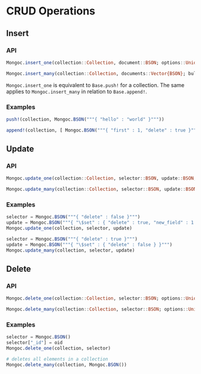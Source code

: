 
# CRUD Operations

## Insert

### API

```julia
Mongoc.insert_one(collection::Collection, document::BSON; options::Union{Nothing, BSON}=nothing)

Mongoc.insert_many(collection::Collection, documents::Vector{BSON}; bulk_options::Union{Nothing, BSON}=nothing, insert_options::Union{Nothing, BSON}=nothing)
```

`Mongoc.insert_one` is equivalent to `Base.push!` for a collection.
The same applies to `Mongoc.insert_many` in relation to `Base.append!`.

### Examples

```julia
push!(collection, Mongoc.BSON("""{ "hello" : "world" }"""))

append!(collection, [ Mongoc.BSON("""{ "first" : 1, "delete" : true }"""), Mongoc.BSON("""{ "second" : 2, "delete" : true }"""), Mongoc.BSON("""{ "third" : 3, "delete" : false }""") ])
```

## Update

### API

```julia
Mongoc.update_one(collection::Collection, selector::BSON, update::BSON; options::Union{Nothing, BSON}=nothing)

Mongoc.update_many(collection::Collection, selector::BSON, update::BSON; options::Union{Nothing, BSON}=nothing)
```

### Examples

```julia
selector = Mongoc.BSON("""{ "delete" : false }""")
update = Mongoc.BSON("""{ "\$set" : { "delete" : true, "new_field" : 1 } }""")
Mongoc.update_one(collection, selector, update)

selector = Mongoc.BSON("""{ "delete" : true }""")
update = Mongoc.BSON("""{ "\$set" : { "delete" : false } }""")
Mongoc.update_many(collection, selector, update)
```

## Delete

### API

```julia
Mongoc.delete_one(collection::Collection, selector::BSON; options::Union{Nothing, BSON}=nothing)

Mongoc.delete_many(collection::Collection, selector::BSON; options::Union{Nothing, BSON}=nothing)
```

### Examples

```julia
selector = Mongoc.BSON()
selector["_id"] = oid
Mongoc.delete_one(collection, selector)

# deletes all elements in a collection
Mongoc.delete_many(collection, Mongoc.BSON())
```
